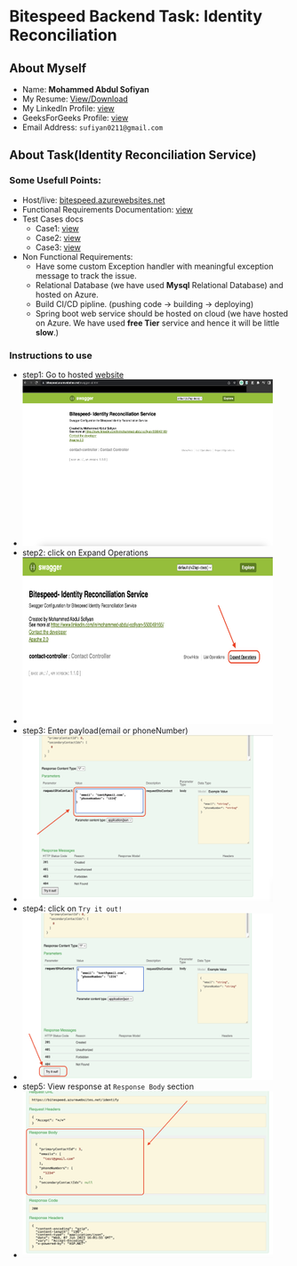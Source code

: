 Bitespeed Backend Task: Identity Reconciliation
===

## About Myself
- Name: <b>Mohammed Abdul Sofiyan</b>
- My Resume: [View/Download](https://drive.google.com/file/d/1Ha9q2wrMe0n6TgKzGx8-YluJvi8qvNLH/view?usp=sharing)
- My LinkedIn Profile: [view](https://www.linkedin.com/in/mohammed-abdul-sofiyan-550049165/)
- GeeksForGeeks Profile: [view](https://auth.geeksforgeeks.org/user/sufiyan0211/practice)
- Email Address: `sufiyan0211@gmail.com`


## About Task(Identity Reconciliation Service)

### Some Usefull Points:
- Host/live: [bitespeed.azurewebsites.net](https://bitespeed.azurewebsites.net/swagger-ui.html)
- Functional Requirements Documentation: [view](https://bitespeed.notion.site/Bitespeed-Backend-Task-Identity-Reconciliation-53392ab01fe149fab989422300423199)
- Test Cases docs
  - Case1: [view](https://docs.google.com/document/d/1fyk-jZwG_mAPp28Ht4dMgsB9HNeh1IiM8xx31fVlSj4/edit?usp=sharing)
  - Case2: [view](https://docs.google.com/document/d/15tFjnLTNlaMFp49ZFhzwJfZ-Q6m1K9PtDlIByDKwgkw/edit?usp=sharing)
  - Case3: [view](https://docs.google.com/document/d/1NXa0f2NO6KsFVbyQHO8YJrVqJwsuINTbeaOmh9WhrpA/edit?usp=sharing)
- Non Functional Requirements:
  - Have some custom Exception handler with meaningful exception message to track the issue.
  - Relational Database (we have used <b>Mysql</b> Relational Database) and hosted on Azure.
  - Build CI/CD pipline. (pushing code -> building -> deploying)
  - Spring boot web service should be hosted on cloud (we have hosted on Azure. We have used <b>free Tier</b> service and hence it will be little <b>slow</b>.)


### Instructions to use
- step1: Go to hosted [website](https://bitespeed.azurewebsites.net/swagger-ui.html)
- <img src="step1.png" height="300px" width="450px">
- step2: click on Expand Operations
- <img src="step2.png" height="300px" width="450px">
- step3: Enter payload(email or phoneNumber)
- <img src="step3.png" height="300px" width="450px">
- step4: click on `Try it out!`
- <img src="step4.png" height="300px" width="450px">
- step5: View response at `Response Body` section
- <img src="step5.png" height="300px" width="450px">
